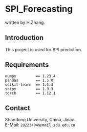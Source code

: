 # SPI_Forecasting

written by H.Zhang.

## Introduction

This project is used for SPI prediction.

## Requirements

```
numpy         == 1.23.4
pandas        == 1.5.0
scikit-learn  == 1.1.3
scipy         == 1.9.3
torch         == 1.12.1
```

## Contact 

Shandong University, China, Jinan.<br>
E-Mail: `202234949@mail.sdu.edu.cn`
